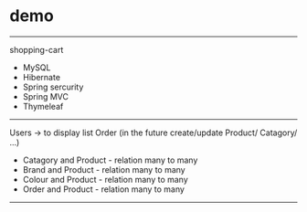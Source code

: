 # demo
---------
shopping-cart
- MySQL
- Hibernate
- Spring sercurity
- Spring MVC
- Thymeleaf
----------
Users -> to display list Order (in the future create/update Product/ Catagory/ ...)
- Catagory and Product - relation many to many
- Brand and Product - relation many to many
- Colour and Product - relation many to many
- Order and Product - relation many to many
-----------
